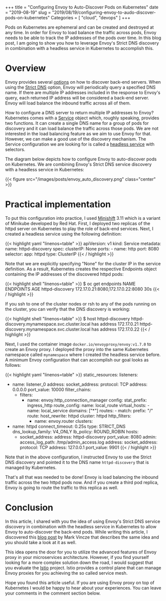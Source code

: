+++
title = "Configuring Envoy to Auto-Discover Pods on Kubernetes"
date = "2019-08-19"
slug = "2019/08/19/configuring-envoy-to-audo-discover-pods-on-kubernetes"
Categories = [ "cloud", "devops" ]
+++

Pods on Kubernetes are ephemeral and can be created and destroyed at any time. In order for Envoy to load balance the traffic across pods, Envoy needs to be able to track the IP addresses of the pods over time. In this blog post, I am going to show you how to leverage Envoy's Strict DNS discovery in combination with a headless service in Kubernetes to accomplish this.

<!--more-->

# Overview

Envoy provides several [options](https://www.envoyproxy.io/docs/envoy/v1.10.0/intro/arch_overview/service_discovery) on how to discover back-end servers. When using the [Strict DNS](https://www.envoyproxy.io/docs/envoy/v1.10.0/intro/arch_overview/service_discovery#strict-dns) option,  Envoy will periodically query a specified DNS name. If there are multiple IP addresses included in the response to Envoy's query, each returned IP address will be considered a back-end server. Envoy will load balance the inbound traffic across all of them.

How to configure a DNS server to return multiple IP addresses to Envoy? Kubernetes comes with a [Service](https://kubernetes.io/docs/concepts/services-networking/service/) object which, roughly speaking, provides two functions. It can create a single DNS name for a group of pods for discovery and it can load balance the traffic across those pods. We are not interested in the load balancing feature as we aim to use Envoy for that. However, we can make a good use of the discovery mechanism. The Service configuration we are looking for is called a [headless service](https://kubernetes.io/docs/concepts/services-networking/service/#headless-services) with selectors.

The diagram below depicts how to configure Envoy to auto-discover pods on Kubernetes. We are combining Envoy's Strict DNS service discovery with a headless service in Kubernetes:

{{< figure src="/images/posts/envoy_auto_discovery.png" class="center" >}}

# Practical implementation

To put this configuration into practice, I used [Minishift](https://www.okd.io/minishift/) 3.11 which is a variant of Minikube developed by Red Hat. First, I deployed two replicas of the httpd server on Kubernetes to play the role of back-end services. Next, I created a headless service using the following definition:

{{< highlight yaml "linenos=table" >}}
apiVersion: v1
kind: Service
metadata:
  name: httpd-discovery
spec:
  clusterIP: None
  ports:
    - name: http
      port: 8080
  selector:
    app: httpd
  type: ClusterIP
{{< / highlight >}}

Note that we are explicitly specifying "None" for the cluster IP in the service definition. As a result, Kubernetes creates the respective Endpoints object containing the IP addresses of the discovered httpd pods:

{{< highlight shell "linenos=table" >}}
$ oc get endpoints
NAME              ENDPOINTS                                                        AGE
httpd-discovery   172.17.0.21:8080,172.17.0.22:8080                                30s
{{< / highlight >}}

 If you ssh to one of the cluster nodes or rsh to any of the pods running on the cluster, you can verify that the DNS discovery is working:

{{< highlight shell "linenos=table" >}}
$ host httpd-discovery
httpd-discovery.mynamespace.svc.cluster.local has address 172.17.0.21
httpd-discovery.mynamespace.svc.cluster.local has address 172.17.0.22
{{< / highlight >}}

Next, I used the container image `docker.io/envoyproxy/envoy:v1.7.0` to create an Envoy proxy. I deployed the proxy into the same Kubernetes namespace called `mynamespace` where I created the headless service before. A minimum Envoy configuration that can accomplish our goal looks as follows:

{{< highlight yaml "linenos=table" >}}
static_resources:
  listeners:
  - name: listener_0
    address:
      socket_address:
        protocol: TCP
        address: 0.0.0.0
        port_value: 10000
    filter_chains:
    - filters:
      - name: envoy.http_connection_manager
        config:
          stat_prefix: ingress_http
          route_config:
            name: local_route
            virtual_hosts:
            - name: local_service
              domains: ["*"]
              routes:
              - match:
                  prefix: "/"
                route:
                  host_rewrite: httpd
                  cluster: httpd
          http_filters:
          - name: envoy.router
  clusters:
  - name: httpd
    connect_timeout: 0.25s
    type: STRICT_DNS
    dns_lookup_family: V4_ONLY
    lb_policy: ROUND_ROBIN
    hosts:
      - socket_address:
          address: httpd-discovery
          port_value: 8080
admin:
  access_log_path: /tmp/admin_access.log
  address:
    socket_address:
      protocol: TCP
      address: 127.0.0.1
      port_value: 9901
{{< / highlight >}}

Note that in the above configuration,  I instructed Envoy to use the Strict DNS discovery and pointed it to the DNS name `httpd-discovery` that is managed by Kubernetes.

That's all that was needed to be done! Envoy is load balancing the inbound traffic across the two httpd pods now. And if you create a third pod replica, Envoy is going to route the traffic to this replica as well.

# Conclusion

In this article, I shared with you the idea of using Envoy's Strict DNS service discovery in combination with the headless service in Kubernetes to allow Envoy to auto-discover the back-end pods. While writing this article, I discovered this [blog post](https://blog.markvincze.com/how-to-use-envoy-as-a-load-balancer-in-kubernetes/) by Mark Vincze that describes the same idea and you should take a look at it as well.

This idea opens the door for you to utilize the advanced features of Envoy proxy in your microservices architecture. However, if you find yourself looking for a more complex solution down the road, I would suggest that you evaluate the [Istio](https://istio.io/) project. Istio provides a control plane that can manage Envoy proxies for you achieving the so called service mesh.

Hope you found this article useful. If you are using Envoy proxy on top of Kubernetes I would be happy to hear about your experiences. You can leave your comments in the comment section below.

